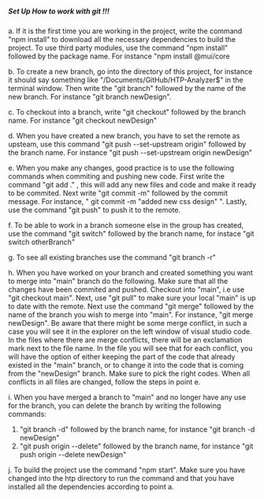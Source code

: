 

##### Set Up How to work with git !!! 

a. If it is the first time you are working in the project, write the command "npm install" to download all the necessary dependencies to build the project. To use third party modules, use the command "npm install" followed by the package name. For instance "npm install @mui/core

b. To create a new branch, go into the directory of this project, for instance it should say something like "/Documents/GitHub/HTP-Analyzer$" in the terminal window. Then write the "git branch" followed by the name of the new branch. For instance "git branch newDesign". 

c. To checkout into a branch, write "git checkout" followed by the branch name. For instance "git checkout newDesign"

d. When you have created a new branch, you have to set the remote as upsteam, use this command "git push --set-upstream origin" followed by the branch name. For instance "git push --set-upstream origin newDesign"

e. When you make any changes, good practice is to use the following commands when commiting and pushing new code. First write the command "git add ." , this will add any new files and code and make it ready to be commited. Next write "git commit -m" followed by the commit message. For instance, " git commit -m "added new css design" ". Lastly, use the command "git push" to push it to the remote. 

f. To be able to work in a branch someone else in the group has created, use the command "git switch" followed by the branch name, for instace "git switch otherBranch"

g. To see all existing branches use the command "git branch -r"

h. When you have worked on your branch and created something you want to merge into "main" branch do the following. Make sure that all the changes have been commited and pushed. Checkout into "main", i.e use "git checkout main". Next, use "git pull" to make sure your local "main" is up to date with the remote. Next use the command "git merge" followed by the name of the branch you wish to merge into "main". For instance, "git merge newDesign". Be aware that there might be some merge conflict, in such a case you will see it in the explorer on the left window of visual studio code. In the files where there are merge conflicts, there will be an exclamation mark next to the file name. In the file you will see that for each conflict, you will have the option of either keeping the part of the code that already existed in the "main" branch, or to change it into the code that is coming from the "newDesign" branch. Make sure to pick the right codes. When all conflicts in all files are changed, follow the steps in point e.

i. When you have merged a branch to "main" and no longer have any use for the branch, you can delete the branch by writing the following commands:
1. "git branch -d" followed by the branch name, for instance "git branch -d newDesign"
2. "git push origin --delete" followed by the branch name, for instance "git push origin --delete newDesign"

j. To build the project use the command "npm start". Make sure you have changed into the htp directory to run the command and that you have installed all the dependencies according to point a.  
